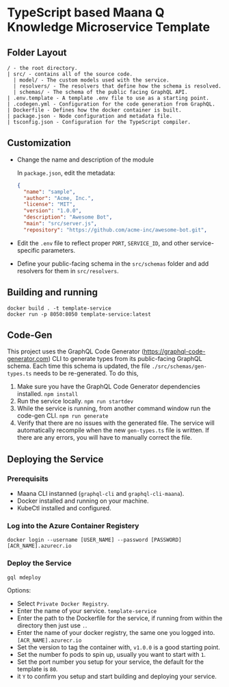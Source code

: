# TypeScript based Maana Q Knowledge Microservice Template

## Folder Layout

```
/ - the root directory.
| src/ - contains all of the source code.
  | model/ - The custom models used with the service.
  | resolvers/ - The resolvers that define how the schema is resolved.
  | schemas/ - The schema of the public facing GraphQL API.
| .env.template - A template .env file to use as a starting point.
| .codegen.yml - Configuration for the code generation from GraphQL.
| Dockerfile - Defines how the docker container is built.
| package.json - Node configuration and metadata file.
| tsconfig.json - Configuration for the TypeScript compiler.
```

## Customization

* Change the name and description of the module

  In `package.json`, edit the metadata:

  ```json
  {
    "name": "sample",
    "author": "Acme, Inc.",
    "license": "MIT",
    "version": "1.0.0",
    "description": "Awesome Bot",
    "main": "src/server.js",
    "repository": "https://github.com/acme-inc/awesome-bot.git",
  ```

* Edit the `.env` file to reflect proper `PORT`, `SERVICE_ID`, and other service-specific parameters.
* Define your public-facing schema in the `src/schemas` folder and add resolvers for them in `src/resolvers`.

## Building and running

```
docker build . -t template-service
docker run -p 8050:8050 template-service:latest
```

## Code-Gen

This project uses the GraphQL Code Generator (https://graphql-code-generator.com)
CLI to generate types from its public-facing GraphQL schema. Each time this
schema is updated, the file `./src/schemas/gen-types.ts` needs to be
re-generated. To do this,

1. Make sure you have the GraphQL Code Generator dependencies installed.
   `npm install`
1. Run the service locally.
   `npm run startdev`
1. While the service is running, from another command window run the code-gen CLI.
   `npm run generate`
1. Verify that there are no issues with the generated file. The service will automatically recompile when the new `gen-types.ts` file is written. If there
are any errors, you will have to manually correct the file.

## Deploying the Service

### Prerequisits

* Maana CLI instanned (`graphql-cli` and `graphql-cli-maana`).
* Docker installed and running on your machine.
* KubeCtl installed and configured.

### Log into the Azure Container Registery

```
docker login --username [USER_NAME] --password [PASSWORD] [ACR_NAME].azurecr.io
```

### Deploy the Service

```
gql mdeploy
```

Options:

* Select `Private Docker Registry`.
* Enter the name of your service. `template-service`
* Enter the path to the Dockerfile for the service, if running from within the directory then just use `.`.
* Enter the name of your docker registry, the same one you logged into. `[ACR_NAME].azurecr.io`
* Set the version to tag the container with, `v1.0.0` is a good starting point.
* Set the number fo pods to spin up, usually you want to start with `1`.
* Set the port number you setup for your service, the default for the template is `80`.
* it `Y` to confirm you setup and start building and deploying your service.
